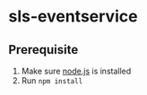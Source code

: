 # sls-eventservice

## Prerequisite

1) Make sure [node.js](https://nodejs.org) is installed
2) Run `npm install`
